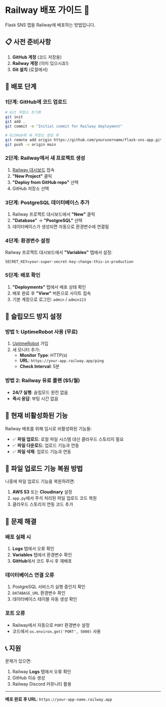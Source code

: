 # Railway 배포 가이드 🚀

Flask SNS 앱을 Railway에 배포하는 방법입니다.

## 📋 사전 준비사항

1. **GitHub 계정** (코드 저장용)
2. **Railway 계정** (이미 있으시죠!)
3. **Git 설치** (로컬에서)

## 🚀 배포 단계

### 1단계: GitHub에 코드 업로드

```bash
# Git 저장소 초기화
git init
git add .
git commit -m "Initial commit for Railway deployment"

# GitHub에 새 저장소 생성 후
git remote add origin https://github.com/yourusername/flask-sns-app.git
git push -u origin main
```

### 2단계: Railway에서 새 프로젝트 생성

1. [Railway 대시보드](https://railway.app/dashboard) 접속
2. **"New Project"** 클릭
3. **"Deploy from GitHub repo"** 선택
4. GitHub 저장소 선택

### 3단계: PostgreSQL 데이터베이스 추가

1. Railway 프로젝트 대시보드에서 **"New"** 클릭
2. **"Database"** → **"PostgreSQL"** 선택
3. 데이터베이스가 생성되면 자동으로 환경변수에 연결됨

### 4단계: 환경변수 설정

Railway 프로젝트 대시보드에서 **"Variables"** 탭에서 설정:

```
SECRET_KEY=your-super-secret-key-change-this-in-production
```

### 5단계: 배포 확인

1. **"Deployments"** 탭에서 배포 상태 확인
2. 배포 완료 후 **"View"** 버튼으로 사이트 접속
3. 기본 계정으로 로그인: `admin` / `admin123`

## 🔧 슬립모드 방지 설정

### 방법 1: UptimeRobot 사용 (무료)

1. [UptimeRobot](https://uptimerobot.com/) 가입
2. 새 모니터 추가:
   - **Monitor Type**: HTTP(s)
   - **URL**: `https://your-app.railway.app/ping`
   - **Check Interval**: 5분

### 방법 2: Railway 유료 플랜 ($5/월)

- **24/7 실행**: 슬립모드 완전 없음
- **즉시 응답**: 부팅 시간 없음

## 📁 현재 비활성화된 기능

Railway 배포를 위해 임시로 비활성화된 기능들:

- ✅ **파일 업로드**: 로컬 파일 시스템 대신 클라우드 스토리지 필요
- ✅ **파일 다운로드**: 업로드 기능과 연동
- ✅ **파일 삭제**: 업로드 기능과 연동

## 🔄 파일 업로드 기능 복원 방법

나중에 파일 업로드 기능을 복원하려면:

1. **AWS S3** 또는 **Cloudinary** 설정
2. `app.py`에서 주석 처리된 파일 업로드 코드 복원
3. 클라우드 스토리지 연동 코드 추가

## 🐛 문제 해결

### 배포 실패 시
1. **Logs** 탭에서 오류 확인
2. **Variables** 탭에서 환경변수 확인
3. **GitHub**에서 코드 푸시 후 재배포

### 데이터베이스 연결 오류
1. PostgreSQL 서비스가 실행 중인지 확인
2. `DATABASE_URL` 환경변수 확인
3. 데이터베이스 테이블 자동 생성 확인

### 포트 오류
- Railway에서 자동으로 `PORT` 환경변수 설정
- 코드에서 `os.environ.get('PORT', 5000)` 사용

## 📞 지원

문제가 있으면:
1. Railway **Logs** 탭에서 오류 확인
2. GitHub 이슈 생성
3. Railway Discord 커뮤니티 활용

---

**배포 완료 후 URL**: `https://your-app-name.railway.app`
